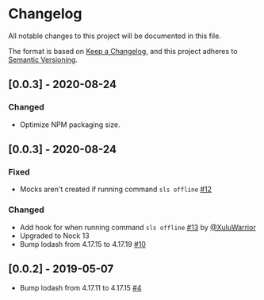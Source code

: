 # Changelog

All notable changes to this project will be documented in this file.

The format is based on [Keep a Changelog](https://keepachangelog.com/en/1.0.0/),
and this project adheres to [Semantic Versioning](https://semver.org/spec/v2.0.0.html).

## [0.0.3] - 2020-08-24

### Changed

- Optimize NPM packaging size.

## [0.0.3] - 2020-08-24

### Fixed

- Mocks aren't created if running command `sls offline` [#12](https://github.com/pianomansam/serverless-offline-http-mock/issues/12)

### Changed
- Add hook for when running command `sls offline` [#13](https://github.com/pianomansam/serverless-offline-http-mock/pull/13) by [@XuluWarrior](https://github.com/XuluWarrior)
- Upgraded to Nock 13
- Bump lodash from 4.17.15 to 4.17.19 [#10](https://github.com/pianomansam/serverless-offline-http-mock/pull/10)

## [0.0.2] - 2019-05-07
- Bump lodash from 4.17.11 to 4.17.15 [#4](https://github.com/pianomansam/serverless-offline-http-mock/pull/4)